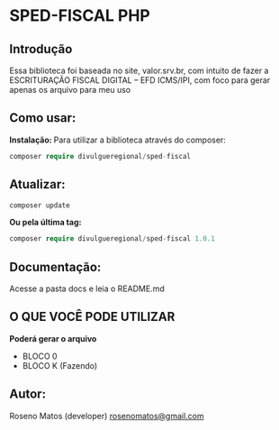 # SPED-FISCAL PHP

## Introdução

Essa biblioteca foi baseada no site, valor.srv.br, com intuito de fazer a ESCRITURAÇÃO FISCAL DIGITAL – EFD ICMS/IPI, com foco para gerar apenas os arquivo para meu uso


## Como usar:
<b>Instalação: </b>
Para utilizar a biblioteca através do composer:
```php
composer require divulgueregional/sped-fiscal
```
## Atualizar:
```php
composer update
```
<b>Ou pela última tag: </b>
```php
composer require divulgueregional/sped-fiscal 1.0.1
```

## Documentação:
Acesse a pasta docs e leia o README.md

## O QUE VOCÊ PODE UTILIZAR
<b>Poderá gerar o arquivo</b><br>
- BLOCO 0 
- BLOCO K (Fazendo)

<!-- ## VALIDAR O ARQUIVO
Clique no link <a href='https://www.gov.br/receitafederal/pt-br/assuntos/orientacao-tributaria/declaracoes-e-demonstrativos/sped-sistema-publico-de-escrituracao-digital/escrituracao-fiscal-digital-efd/escrituracao-fiscal-digital-efd' target='_blank'>Programa EFD</a> para baixar o programa e testar se o arquivo está de acordo com o esperado -->




## Autor:
Roseno Matos (developer) rosenomatos@gmail.com<br>

<!-- ## Licença:
A API-BB-PHP é licenciado sob a Licença MIT (MIT). Você pode usar, copiar, modificar, integrar, publicar, distribuir e/ou vender cópias dos produtos finais, mas deve sempre declarar que Roseno Matos (rosenomatos@gmail.com) é o autor original destes códigos e atribuir um link para https://github.com/divulgueregional/api-bb-php -->

<!-- ## Comunidade:
## Facilitou sua vida?
Se o projeto o ajudou em uma tarefa excencial a sua aplicação de uma forma simples e se gostaria de contribuir com uma pequena doação ao autor, faça pelo PIX abaixo<br><hr>

Chave Pix E-MAIL: roseno@divulgueregional.com.br -->
